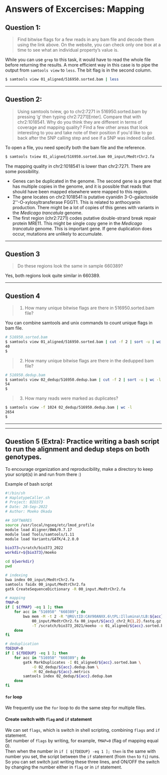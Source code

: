 # Answers of Excercises: Mapping

## Question 1: 

> Find bitwise flags for a few reads in any bam file and decode them using the link above. On the website, you can check only one box at a time to see what an individual property’s value is.

While you can use `grep` to this task, it would have to read the whole file before returning the results. A more efficient way in this case is to pipe the output from `samtools view` to `less`. The bit flag is in the second column.

```bash
$ samtools view 01_aligned/516950.sorted.bam | less
```

* * *

## Question 2: 

> Using samtools tview, go to chr2:7271 in 516950.sorted.bam by pressing ‘g’ then typing chr2:7271[Enter]. Compare that with chr2:1018541. Why do you think they are different in terms of coverage and mapping quality? Find a few other areas that look interesting to you and take note of their position if you'd like to go back after the SNP calling step and see if a SNP was indeed called.

To open a file, you need specify both the bam file and the reference.

```bash
$ samtools tview 01_aligned/516950.sorted.bam 00_input/MedtrChr2.fa
```

The mapping quality in chr2:1018541 is lower than chr2:7271. There are some possibility.

- Genes can be duplicated in the genome. The second gene is a gene that has multiple copies in the genome, and it is possible that reads that should have been mapped elsewhere were mapped to this region.
- The gene locates on chr2:1018541 is putative cyanidin 3-O-galactoside 2''-O-xylosyltransferase FGGT1. This is related to anthocyanin production. There might be a lot of copies of this genes with variants in the _Medicago trancatula_ genome.
- The first region (chr2:7271) codes putative double-strand break repair protein MRE11. This might be single copy gene in the _Medicago trancatula_ genome. This is important gene. If gene duplication does occur, mutations are unlikely to accumulate.

* * *

## Question 3

> Do these regions look the same in sample 660389?

Yes, both regions look quite similar in 660389.

* * *

## Question 4

> 1. How many unique bitwise flags are there in 516950.sorted.bam file? 

You can combine samtools and unix commands to count unique flags in bam file.

```bash
# 516950.sorted.bam
$ samtools view 01_aligned/516950.sorted.bam | cut -f 2 | sort -u | wc -l
40
$
```

> 2. How many unique bitwise flags are there in the dedupped bam file? 

```bash
# 516950.dedup.bam
$ samtools view 02_dedup/516950.dedup.bam | cut -f 2 | sort -u | wc -l
54
$
```

> 3. How many reads were marked as duplicates?

```bash
$ samtools view -f 1024 02_dedup/516950.dedup.bam | wc -l
2654
$
```

* * *
* * *

## Question 5 (Extra): Practice writing a bash script to run the alignment and dedup steps on both genotypes. 

To encourage organization and reproducibility, make a directory to keep your script(s) in and run from there :)  

Example of bash script

```bash
#!/bin/sh
# HaplotypeCaller.sh
# Project: BIO373
# Date: 28-Sep-2022
# Author: Moeko Okada

## SOFTWARES
source /usr/local/ngseq/etc/lmod_profile
module load Aligner/BWA/0.7.17
module load Tools/samtools/1.11
module load Variants/GATK/4.2.0.0

bio373=/sratch/bio373_2022
workdir=${bio373}/moeko

cd ${workdir}
pwd

# indexing
bwa index 00_input/MedtrChr2.fa
samtools faidx 00_input/MedtrChr2.fa
gatk CreateSequenceDictionary -R 00_input.MedtrChr2.fa

# mapping
fMAP=0
if [ ${fMAP} -eq 1 ]; then
    for acc in "516950" "660389"; do
        bwa mem -M -t 2 -R "@RG\tID:CAV90ANXX.6\tPL:Illumina\tLB:${acc}\tSM:${acc}" \
            00_input/MedtrChr2.fa 00_input/${acc}_chr2_R{1,2}.fastq.gz | samtools sort -m 16G \
            -T /scratch/bio373_2021/moeko -o 01_aligned/${acc}.sorted.bam
    done
fi

# deduplication
fDEDUP=0
if [ ${fDEDUP} -eq 1 ]; then
    for acc in "516950" "660389"; do
        gatk MarkDuplicates -I 01_aligned/${acc}.sorted.bam \
            -O 02_dedup/${acc}.dedup.bam \
            -M 02_dedup/${acc}.metrics
        samtools index 02_dedup/${acc}.dedup.bam
    done
fi
```

#### `for` loop

We frequently use the `for` loop to do the same step for multiple files.  

#### Create switch with `flag` and `if` statement

We can set `flags`, which is switch in shell scripting, combining `flags` and `if` statement.  
Set number of `flags` by writing, for example, `fMAP=0` (flag of mapping equal 0).  
Then when the number in `if [ ${fDEDUP} -eq 1 ]; then` is the same with number you set, the script between the `if` statement (from `then` to `fi`) runs.  
So you can set switch just writing these three lines, and ON/OFF the switch by changing the number either in `flag` or in `if` statement.